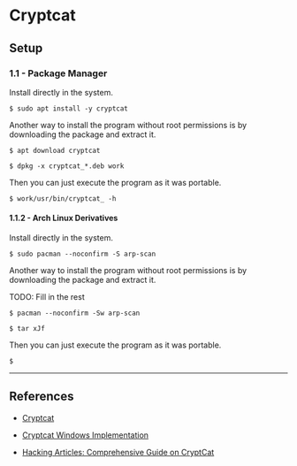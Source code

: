 # Cryptcat

## Setup

### 1.1 - Package Manager

Install directly in the system.

```
$ sudo apt install -y cryptcat
```

Another way to install the program without root permissions is by downloading the package and extract it.

```
$ apt download cryptcat

$ dpkg -x cryptcat_*.deb work
```

Then you can just execute the program as it was portable.

```
$ work/usr/bin/cryptcat_ -h
```

#### 1.1.2 - Arch Linux Derivatives

Install directly in the system.

```
$ sudo pacman --noconfirm -S arp-scan
```

Another way to install the program without root permissions is by downloading the package and extract it.

TODO: Fill in the rest

```
$ pacman --noconfirm -Sw arp-scan

$ tar xJf
```

Then you can just execute the program as it was portable.

```
$
```

---
## References

- [Cryptcat](https://cryptcat.sourceforge.io/)

- [Cryptcat Windows Implementation](https://github.com/pprugger/Cryptcat-1.3.0-Win-10-Release)

- [Hacking Articles: Comprehensive Guide on CryptCat](https://www.hackingarticles.in/comprehensive-guide-on-cryptcat/)